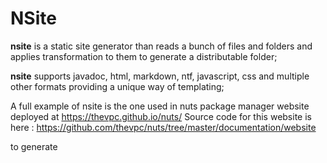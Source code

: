 # NSite
**nsite** is a static site generator than reads a bunch of files and folders and applies 
transformation to them to generate a distributable folder;

**nsite** supports javadoc, html, markdown, ntf, javascript, css and multiple other formats
providing a unique way of templating;

A full example of nsite is the one used in nuts package manager website deployed at
https://thevpc.github.io/nuts/
Source code for this website is here : https://github.com/thevpc/nuts/tree/master/documentation/website

to generate
